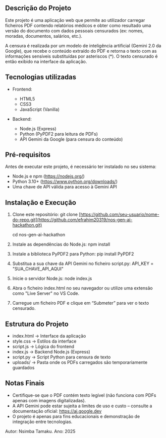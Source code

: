 Descrição do Projeto
---------------------
Este projeto é uma aplicação web que permite ao utilizador carregar ficheiros PDF contendo relatórios médicos e obter como resultado uma versão do documento com dados pessoais censurados (ex: nomes, moradas, documentos, salários, etc.).

A censura é realizada por um modelo de inteligência artificial (Gemini 2.0 da Google), que recebe o conteúdo extraído do PDF e retorna o texto com as informações sensíveis substituídas por asteriscos (*). O texto censurado é então exibido na interface da aplicação.

Tecnologias utilizadas
-----------------------
- Frontend:
  - HTML5
  - CSS3
  - JavaScript (Vanilla)

- Backend:
  - Node.js (Express)
  - Python (PyPDF2 para leitura de PDFs)
  - API Gemini da Google (para censura do conteúdo)

Pré-requisitos
---------------
Antes de executar este projeto, é necessário ter instalado no seu sistema:

- Node.js e npm (https://nodejs.org/)
- Python 3.10+ (https://www.python.org/downloads/)
- Uma chave de API válida para acesso à Gemini API

Instalação e Execução
----------------------

1. Clone este repositório:
   git clone [https://github.com/seu-usuario/nome-do-repo.git](https://github.com/efrahim20319/nos-gen-ai-hackathon.git)
   
   cd nos-gen-ai-hackathon

3. Instale as dependências do Node.js:
   npm install

4. Instale a biblioteca PyPDF2 para Python:
   pip install PyPDF2

5. Substitua a sua chave da API Gemini no ficheiro script.py:
   API_KEY = "SUA_CHAVE_API_AQUI"

6. Inicie o servidor Node.js:
   node index.js

7. Abra o ficheiro index.html no seu navegador ou utilize uma extensão como "Live Server" no VS Code.

8. Carregue um ficheiro PDF e clique em “Submeter” para ver o texto censurado.

Estrutura do Projeto
---------------------
- index.html          → Interface da aplicação
- style.css           → Estilos da interface
- script.js           → Lógica do frontend
- index.js            → Backend Node.js (Express)
- script.py           → Script Python para censura de texto
- uploads/            → Pasta onde os PDFs carregados são temporariamente guardados

Notas Finais
------------
- Certifique-se que o PDF contém texto legível (não funciona com PDFs apenas com imagens digitalizadas).
- A API Gemini pode estar sujeita a limites de uso e custo – consulte a documentação oficial: https://ai.google.dev
- O projeto é apenas para fins educacionais e demonstração de integração entre tecnologias.

Autor: Nsimba Tamaku.
Ano: 2025
